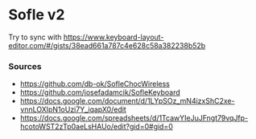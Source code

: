 # Sofle v2

Try to sync with https://www.keyboard-layout-editor.com/#/gists/38ead661a787c4e628c58a382238b52b

### Sources

- https://github.com/db-ok/SofleChocWireless
- https://github.com/josefadamcik/SofleKeyboard
- https://docs.google.com/document/d/1LYpSOz_mN4izxShC2xe-vnnLOXIpN1oUzi7Y_iqapX0/edit
- https://docs.google.com/spreadsheets/d/1TcawYIeJuJFngt79vqJfp-hcotoWST2zTp0aeLsHAUo/edit?gid=0#gid=0
